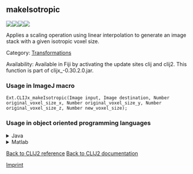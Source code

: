 ## makeIsotropic
<img src="images/mini_empty_logo.png"/><img src="images/mini_empty_logo.png"/><img src="images/mini_clijx_logo.png"/><img src="images/mini_empty_logo.png"/>

Applies a scaling operation using linear interpolation to generate an image stack with a given isotropic voxel size.

Category: [Transformations](https://clij.github.io/clij2-docs/reference__transform)

Availability: Available in Fiji by activating the update sites clij and clij2.
This function is part of clijx_-0.30.2.0.jar.

### Usage in ImageJ macro
```
Ext.CLIJx_makeIsotropic(Image input, Image destination, Number original_voxel_size_x, Number original_voxel_size_y, Number original_voxel_size_z, Number new_voxel_size);
```


### Usage in object oriented programming languages



<details>

<summary>
Java
</summary>
<pre class="highlight">// init CLIJ and GPU
import net.haesleinhuepf.clijx.CLIJx;
import net.haesleinhuepf.clij.clearcl.ClearCLBuffer;
CLIJx clijx = CLIJx.getInstance();

// get input parameters
ClearCLBuffer input = clijx.push(inputImagePlus);
destination = clijx.create(input);
float original_voxel_size_x = 1.0;
float original_voxel_size_y = 2.0;
float original_voxel_size_z = 3.0;
float new_voxel_size = 4.0;
</pre>

<pre class="highlight">
// Execute operation on GPU
clijx.makeIsotropic(input, destination, original_voxel_size_x, original_voxel_size_y, original_voxel_size_z, new_voxel_size);
</pre>

<pre class="highlight">
// show result
destinationImagePlus = clijx.pull(destination);
destinationImagePlus.show();

// cleanup memory on GPU
clijx.release(input);
clijx.release(destination);
</pre>

</details>



<details>

<summary>
Matlab
</summary>
<pre class="highlight">% init CLIJ and GPU
clijx = init_clatlabx();

% get input parameters
input = clijx.pushMat(input_matrix);
destination = clijx.create(input);
original_voxel_size_x = 1.0;
original_voxel_size_y = 2.0;
original_voxel_size_z = 3.0;
new_voxel_size = 4.0;
</pre>

<pre class="highlight">
% Execute operation on GPU
clijx.makeIsotropic(input, destination, original_voxel_size_x, original_voxel_size_y, original_voxel_size_z, new_voxel_size);
</pre>

<pre class="highlight">
% show result
destination = clijx.pullMat(destination)

% cleanup memory on GPU
clijx.release(input);
clijx.release(destination);
</pre>

</details>



[Back to CLIJ2 reference](https://clij.github.io/clij2-docs/reference)
[Back to CLIJ2 documentation](https://clij.github.io/clij2-docs)

[Imprint](https://clij.github.io/imprint)
